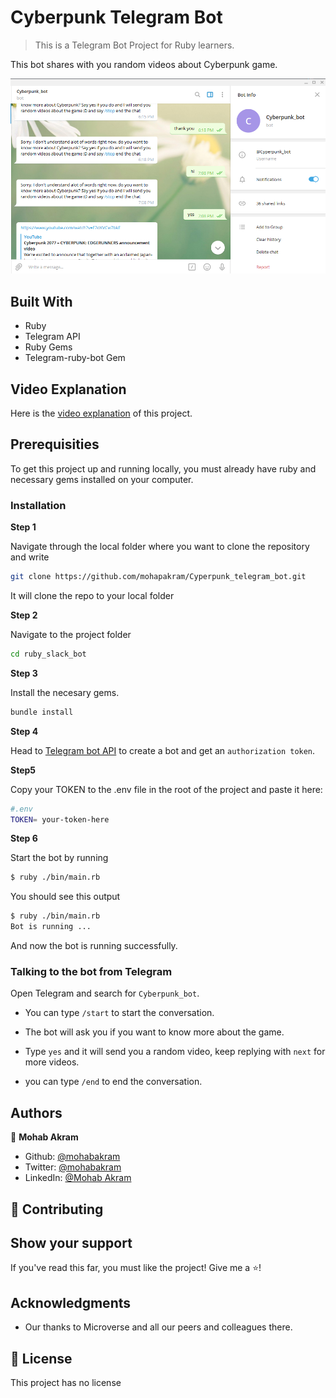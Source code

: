 # Cyberpunk Telegram Bot

> This is a Telegram Bot Project for Ruby learners.

This bot shares with you random videos about Cyberpunk game.

![screenshot](./screenshot.png)

## Built With

- Ruby
- Telegram API
- Ruby Gems
- Telegram-ruby-bot Gem

## Video Explanation

Here is the [video explanation](https://www.loom.com/share/c6738ee94321498bacc9f3c6eb38448e) of this project.

## Prerequisities

To get this project up and running locally, you must already have ruby and necessary gems installed on your computer.

### Installation

**Step 1**

Navigate through the local folder where you want to clone the repository and write

```bash
git clone https://github.com/mohapakram/Cyperpunk_telegram_bot.git
```

It will clone the repo to your local folder

**Step 2**

Navigate to the project folder

```bash
cd ruby_slack_bot
```

**Step 3**

Install the necesary gems.

```bash
bundle install
```

**Step 4**

Head to [Telegram bot API](https://core.telegram.org/bots#3-how-do-i-create-a-bot) to create a bot and get an `authorization token`.

**Step5**

Copy your TOKEN to the .env file in the root of the project and paste it here:

```bash
#.env
TOKEN= your-token-here
```

**Step 6**

Start the bot by running

```bash
$ ruby ./bin/main.rb
```

You should see this output

```bash
$ ruby ./bin/main.rb
Bot is running ...
```

And now the bot is running successfully.

### Talking to the bot from Telegram

Open Telegram and search for `Cyberpunk_bot`.

- You can type `/start` to start the conversation.

- The bot will ask you if you want to know more about the game.

- Type `yes` and it will send you a random video, keep replying with `next` for more videos.

- you can type `/end` to end the conversation.

## Authors

:bust_in_silhouette: **Mohab Akram**

- Github: [@mohabakram](https://github.com/mohapakram)
- Twitter: [@mohabakram](https://twitter.com/mohapakram)
- LinkedIn: [@Mohab Akram](https://www.linkedin.com/in/mohab-akram-667093131/)

## :handshake: Contributing

## Show your support

If you've read this far, you must like the project! Give me a :star:️!

## Acknowledgments

- Our thanks to Microverse and all our peers and colleagues there.

## :memo: License

This project has no license

